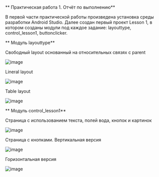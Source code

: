 **  Практическая работа 1. Отчёт по выполнению**

В первой части практической работы произведена установка среды разработки Android Studio. Далее создан первый проект Lesson 1, в котором созданы модули под каждое задание: layouttype, control_lesson1, buttonclicker.

**  Модуль layouttype**

Свободный layout основанный на относительных связях с parent

![image](https://github.com/user-attachments/assets/64ddeba3-ddb0-47d7-a29e-96383bd89718)

Lineral layout

![image](https://github.com/user-attachments/assets/b00919b4-f057-46a6-bec0-0e6748e62a7d)

Table layout

![image](https://github.com/user-attachments/assets/8f5f0d56-0873-48d7-bbb0-99a71c789523)

**  Модуль control_lesson1**

Страница с использованием текста, полей вода, кнопок и картинок

![image](https://github.com/user-attachments/assets/f2b8dc8a-cc05-49e7-9c49-785570f9ec02)

Страница с кнопками. Вертикальная версия

![image](https://github.com/user-attachments/assets/2224184c-b35f-4191-83b3-e11dd248ae53)

Горизонтальная версия

![image](https://github.com/user-attachments/assets/cb979666-ca05-4143-8fae-ff2f6cc38fe0)


